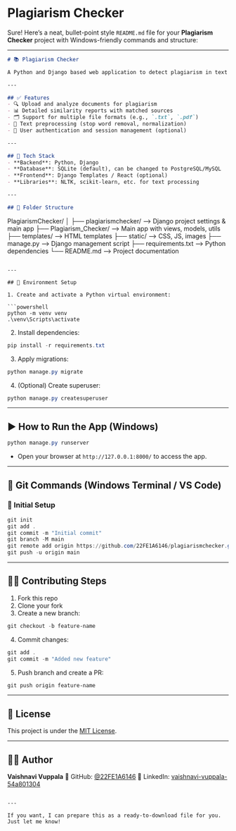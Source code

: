 ﻿# Plagiarism Checker

Sure! Here’s a neat, bullet-point style `README.md` file for your **Plagiarism Checker** project with Windows-friendly commands and structure:

---

```markdown
# 📚 Plagiarism Checker

A Python and Django based web application to detect plagiarism in text documents and provide detailed similarity reports.

---

## ✅ Features
- 🔍 Upload and analyze documents for plagiarism  
- 📊 Detailed similarity reports with matched sources  
- 🗂️ Support for multiple file formats (e.g., `.txt`, `.pdf`)  
- 🧹 Text preprocessing (stop word removal, normalization)  
- 🔐 User authentication and session management (optional)  

---

## 🧰 Tech Stack
- **Backend**: Python, Django  
- **Database**: SQLite (default), can be changed to PostgreSQL/MySQL  
- **Frontend**: Django Templates / React (optional)  
- **Libraries**: NLTK, scikit-learn, etc. for text processing  

---

## 📁 Folder Structure

```

PlagiarismChecker/
│
├── plagiarismchecker/   --> Django project settings & main app
├── Plagiarism\_Checker/  --> Main app with views, models, utils
├── templates/           --> HTML templates
├── static/              --> CSS, JS, images
├── manage.py            --> Django management script
├── requirements.txt     --> Python dependencies
└── README.md            --> Project documentation

````

---

## 🔐 Environment Setup

1. Create and activate a Python virtual environment:

```powershell
python -m venv venv
.\venv\Scripts\activate
````

2. Install dependencies:

```powershell
pip install -r requirements.txt
```

3. Apply migrations:

```powershell
python manage.py migrate
```

4. (Optional) Create superuser:

```powershell
python manage.py createsuperuser
```

---

## ▶️ How to Run the App (Windows)

```powershell
python manage.py runserver
```

* Open your browser at `http://127.0.0.1:8000/` to access the app.

---

## 🚀 Git Commands (Windows Terminal / VS Code)

### 📌 Initial Setup

```powershell
git init
git add .
git commit -m "Initial commit"
git branch -M main
git remote add origin https://github.com/22FE1A6146/plagiarismchecker.git
git push -u origin main
```

---

## 🧑‍💻 Contributing Steps

1. Fork this repo
2. Clone your fork
3. Create a new branch:

```powershell
git checkout -b feature-name
```

4. Commit changes:

```powershell
git add .
git commit -m "Added new feature"
```

5. Push branch and create a PR:

```powershell
git push origin feature-name
```

---

## 📄 License

This project is under the [MIT License](LICENSE).

---

## 🙋‍♀️ Author

**Vaishnavi Vuppala**
🔗 GitHub: [@22FE1A6146](https://github.com/22FE1A6146)
🔗 LinkedIn: [vaishnavi-vuppala-54a801304](https://www.linkedin.com/in/vaishnavi-vuppala-54a801304)

```

---

If you want, I can prepare this as a ready-to-download file for you. Just let me know!
```

